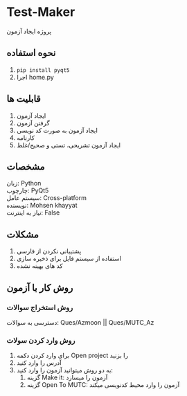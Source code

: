 # Test-Maker
پروژه ایجاد آزمون

## نحوه استفاده
1. ```pip install pyqt5```
2. اجرا home.py

## قابلیت ها
1. ایجاد آزمون
2. گرفتن آزمون
3. ایجاد آزمون به صورت کد نویسی
4. کارنامه
5. ایجاد آزمون تشریحی، تستی و صحیح/غلط

## مشخصات
زبان: Python  
چارچوب: PyQt5  
سیستم عامل: Cross-platform  
نویسنده: Mohsen khayyat  
نیاز به اینترنت: False  

## مشکلات
1. پشتیبانی نکردن از فارسی
2. استفاده از سیستم فایل برای ذخیره سازی
3. کد های بهینه نشده

## روش کار با آزمون
### روش استخراج سوالات
دسترسی به سوالات: Ques/Azmoon || Ques/MUTC_Az

### روش وارد کردن سولات
1. برای وارد کردن دکمه Open project را بزنید
2. آدرس را وارد کنید
3. به دو روش میتوانید آزمون را وارد کنید:
    1. گزینه Make it: آزمون را میسازد
    2. گزینه Open To MUTC: آزمون را وارد محیط کدنویسی میکند


